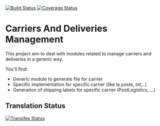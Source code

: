 [![Build Status](https://travis-ci.org/OCA/delivery-carrier.svg?branch=12.0)](https://travis-ci.org/OCA/delivery-carrier)
[![Coverage Status](https://coveralls.io/repos/OCA/delivery-carrier/badge.svg?branch=12.0)](https://coveralls.io/r/OCA/delivery-carrier?branch=12.0)

Carriers And Deliveries Management
==================================

This project aim to deal with modules related to manage carriers and deliveries in a generic way.

You'll find:

 - Generic module to generate file for carrier
 - Specific implementation for specific carrier (like la poste, tnt,..)
 - Generation of shipping labels for specific carrier (PostLogistics, ...)



Translation Status
------------------
[![Transifex Status](https://www.transifex.com/projects/p/OCA-carrier-delivery-12-0/chart/image_png)](https://www.transifex.com/projects/p/OCA-carrier-delivery-12-0)
